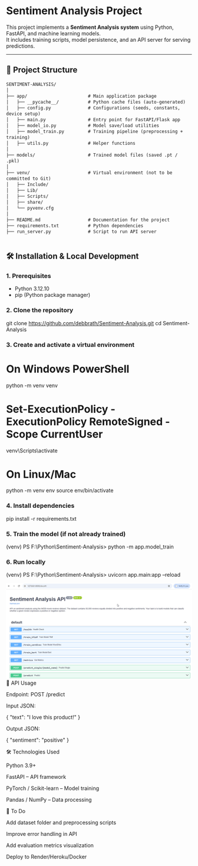 # Sentiment Analysis Project

This project implements a **Sentiment Analysis system** using Python, FastAPI, and machine learning models.  
It includes training scripts, model persistence, and an API server for serving predictions.

---

## 📂 Project Structure
```
SENTIMENT-ANALYSIS/
│
├── app/                       # Main application package
│   ├── __pycache__/           # Python cache files (auto-generated)
│   ├── config.py              # Configurations (seeds, constants, device setup)
│   ├── main.py                # Entry point for FastAPI/Flask app
│   ├── model_io.py            # Model save/load utilities
│   ├── model_train.py         # Training pipeline (preprocessing + training)
│   ├── utils.py               # Helper functions
│
├── models/                    # Trained model files (saved .pt / .pkl)
│
├── venv/                      # Virtual environment (not to be committed to Git)
│   ├── Include/
│   ├── Lib/
│   ├── Scripts/
│   ├── share/
│   └── pyvenv.cfg
│
├── README.md                  # Documentation for the project
├── requirements.txt           # Python dependencies
├── run_server.py              # Script to run API server


```

## 🛠 Installation & Local Development

### 1. Prerequisites
- Python 3.12.10
- pip (Python package manager)
### 2. Clone the repository
git clone https://github.com/debbrath/Sentiment-Analysis.git
cd Sentiment-Analysis
### 3. Create and activate a virtual environment
# On Windows PowerShell
python -m venv venv
# Set-ExecutionPolicy -ExecutionPolicy RemoteSigned -Scope CurrentUser
venv\Scripts\activate

# On Linux/Mac
python -m venv env
source env/bin/activate
### 4. Install dependencies
pip install -r requirements.txt
### 5. Train the model (if not already trained)
 
(venv) PS F:\Python\Sentiment-Analysis> python -m app.model_train 

### 6. Run locally
(venv) PS F:\Python\Sentiment-Analysis> uvicorn app.main:app –reload
 


![alt text](image.png)
📡 API Usage

Endpoint: POST /predict

Input JSON:

{
  "text": "I love this product!"
}


Output JSON:

{
  "sentiment": "positive"
}

🛠 Technologies Used

Python 3.9+

FastAPI – API framework

PyTorch / Scikit-learn – Model training

Pandas / NumPy – Data processing

📌 To Do

 Add dataset folder and preprocessing scripts

 Improve error handling in API

 Add evaluation metrics visualization

 Deploy to Render/Heroku/Docker
